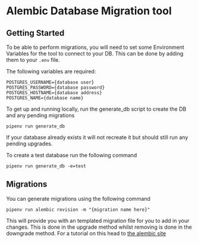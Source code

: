 # Alembic Database Migration tool

## Getting Started

To be able to perform migrations, you will need to set some Environment Variables for the tool to connect to your DB.
This can be done by adding them to your `.env` file.

The following variables are required:
```
POSTGRES_USERNAME={database user}
POSTGRES_PASSWORD={database password}
POSTGRES_HOSTNAME={database address}
POSTGRES_NAME={database name}
```

To get up and running locally, run the generate_db script to create the DB and any pending migrations
```shell
pipenv run generate_db
```

If your database already exists it will not recreate it but should still run any pending upgrades.

To create a test database run the following command
```shell
pipenv run generate_db -e=test
```

## Migrations

You can generate migrations using the following command
```shell
pipenv run alembic revision -m "{migration name here}" 
```

This will provide you with an templated migration file for you to add in your changes. This is done in the upgrade method
whilst removing is done in the downgrade method. For a tutorial on this head to [the alembic site](https://alembic.sqlalchemy.org/en/latest/tutorial.html)